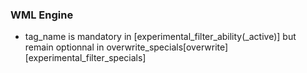  ### WML Engine
   * tag_name is mandatory in [experimental_filter_ability(_active)] but remain optionnal in overwrite_specials[overwrite][experimental_filter_specials]
